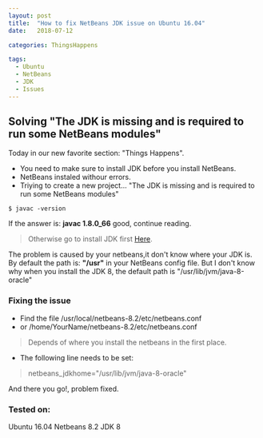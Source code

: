```yaml
---
layout: post
title:  "How to fix NetBeans JDK issue on Ubuntu 16.04"
date:   2018-07-12

categories: ThingsHappens

tags:
  - Ubuntu
  - NetBeans
  - JDK
  - Issues
---
```


## Solving "The JDK is missing and is required to run some NetBeans modules"

Today in our new favorite section: "Things Happens".

*  You need to make sure to install JDK before you install NetBeans.
*  NetBeans instaled withour errors.
*  Triying to create a new project... "The JDK is missing and is required to run some NetBeans modules"

<!-- more -->

```
$ javac -version
```
If the answer is: **javac 1.8.0_66**
good, continue reading.

> Otherwise go to install JDK first [Here](http://www.oracle.com/technetwork/java/javase/downloads/jdk8-downloads-2133151.html).

The problem is caused by your netbeans,it don't know where your JDK is.
By default the path is: **"/usr"** in your NetBeans config file.
But I don't know why when you install the JDK 8, the default path is "/usr/lib/jvm/java-8-oracle"


###  Fixing the issue

* Find the file /usr/local/netbeans-8.2/etc/netbeans.conf
* or /home/YourName/netbeans-8.2/etc/netbeans.conf

> Depends of where you install the netbeans in the first place.

* The following line needs to be set:
> netbeans_jdkhome="/usr/lib/jvm/java-8-oracle"

And there you go!, problem fixed.

### Tested on:
Ubuntu 16.04
Netbeans 8.2
JDK 8
